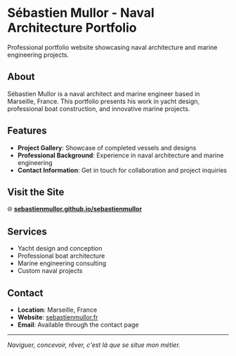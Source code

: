 # Sébastien Mullor - Naval Architecture Portfolio

Professional portfolio website showcasing naval architecture and marine engineering projects.

## About

Sébastien Mullor is a naval architect and marine engineer based in Marseille, France. This portfolio presents his work in yacht design, professional boat construction, and innovative marine projects.

## Features

- **Project Gallery**: Showcase of completed vessels and designs
- **Professional Background**: Experience in naval architecture and marine engineering  
- **Contact Information**: Get in touch for collaboration and project inquiries

## Visit the Site

🌐 **[sebastienmullor.github.io/sebastienmullor](https://sebastienmullor.github.io/sebastienmullor/)**

## Services

- Yacht design and conception
- Professional boat architecture
- Marine engineering consulting
- Custom naval projects

## Contact

- **Location**: Marseille, France
- **Website**: [sebastienmullor.fr](https://www.sebastienmullor.fr)
- **Email**: Available through the contact page

---

*Naviguer, concevoir, rêver, c'est là que se situe mon métier.*